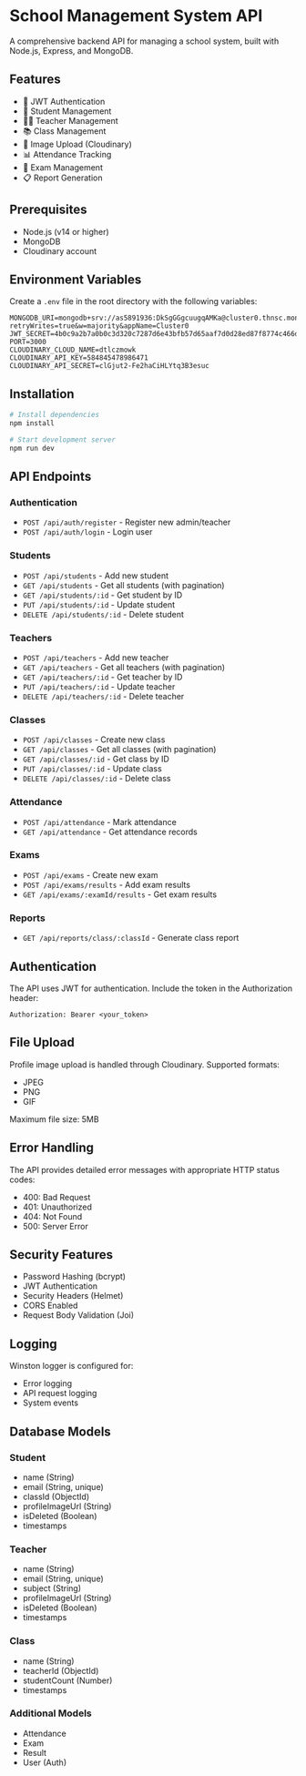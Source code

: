 # School Management System API

A comprehensive backend API for managing a school system, built with Node.js, Express, and MongoDB.

## Features

- 🔐 JWT Authentication
- 👥 Student Management
- 👨‍🏫 Teacher Management
- 📚 Class Management
- 📸 Image Upload (Cloudinary)
- 📊 Attendance Tracking
- 📝 Exam Management
- 📋 Report Generation

## Prerequisites

- Node.js (v14 or higher)
- MongoDB
- Cloudinary account

## Environment Variables

Create a `.env` file in the root directory with the following variables:

```env
MONGODB_URI=mongodb+srv://as5891936:DkSgGGgcuugqAMKa@cluster0.thnsc.mongodb.net/?retryWrites=true&w=majority&appName=Cluster0
JWT_SECRET=4b0c9a2b7a0b0c3d320c7287d6e43bfb57d65aaf7d0d28ed87f8774c466d59f0
PORT=3000
CLOUDINARY_CLOUD_NAME=dtlczmowk
CLOUDINARY_API_KEY=584845478986471
CLOUDINARY_API_SECRET=clGjut2-Fe2haCiHLYtq3B3esuc
```

## Installation

```bash
# Install dependencies
npm install

# Start development server
npm run dev
```

## API Endpoints

### Authentication
- `POST /api/auth/register` - Register new admin/teacher
- `POST /api/auth/login` - Login user

### Students
- `POST /api/students` - Add new student
- `GET /api/students` - Get all students (with pagination)
- `GET /api/students/:id` - Get student by ID
- `PUT /api/students/:id` - Update student
- `DELETE /api/students/:id` - Delete student

### Teachers
- `POST /api/teachers` - Add new teacher
- `GET /api/teachers` - Get all teachers (with pagination)
- `GET /api/teachers/:id` - Get teacher by ID
- `PUT /api/teachers/:id` - Update teacher
- `DELETE /api/teachers/:id` - Delete teacher

### Classes
- `POST /api/classes` - Create new class
- `GET /api/classes` - Get all classes (with pagination)
- `GET /api/classes/:id` - Get class by ID
- `PUT /api/classes/:id` - Update class
- `DELETE /api/classes/:id` - Delete class

### Attendance
- `POST /api/attendance` - Mark attendance
- `GET /api/attendance` - Get attendance records

### Exams
- `POST /api/exams` - Create new exam
- `POST /api/exams/results` - Add exam results
- `GET /api/exams/:examId/results` - Get exam results

### Reports
- `GET /api/reports/class/:classId` - Generate class report

## Authentication

The API uses JWT for authentication. Include the token in the Authorization header:

```
Authorization: Bearer <your_token>
```

## File Upload

Profile image upload is handled through Cloudinary. Supported formats:
- JPEG
- PNG
- GIF

Maximum file size: 5MB

## Error Handling

The API provides detailed error messages with appropriate HTTP status codes:

- 400: Bad Request
- 401: Unauthorized
- 404: Not Found
- 500: Server Error

## Security Features

- Password Hashing (bcrypt)
- JWT Authentication
- Security Headers (Helmet)
- CORS Enabled
- Request Body Validation (Joi)

## Logging

Winston logger is configured for:
- Error logging
- API request logging
- System events

## Database Models

### Student
- name (String)
- email (String, unique)
- classId (ObjectId)
- profileImageUrl (String)
- isDeleted (Boolean)
- timestamps

### Teacher
- name (String)
- email (String, unique)
- subject (String)
- profileImageUrl (String)
- isDeleted (Boolean)
- timestamps

### Class
- name (String)
- teacherId (ObjectId)
- studentCount (Number)
- timestamps

### Additional Models
- Attendance
- Exam
- Result
- User (Auth)